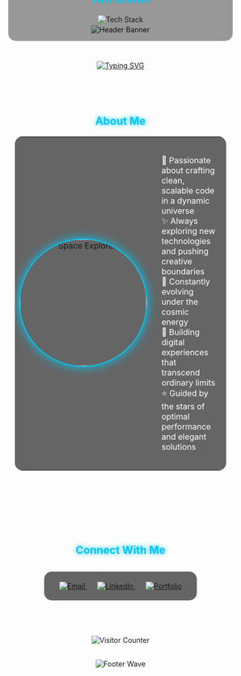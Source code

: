 <!-- Large Space-themed Header with Tech Icons Embedded -->
<div align="center">
  <img src="https://capsule-render.vercel.app/api?type=waving&color=0:001833,100:05C7F2&height=300&section=header&text=Hello%20Universe,%20I'm%20Andiez&fontSize=40&fontColor=FFFFFF&fontAlignY=30&desc=Full%20Stack%20Developer%20|%20Cosmic%20Code%20Explorer&descSize=20&descAlignY=50&animation=twinkling" alt="Header Banner"/>
</div>

<!-- Main Space Background Container with Tech Stack -->
<div align="center">
  <!-- Tech Stack Icons Overlay -->
  <div style="margin-top: -120px; position: relative; z-index: 2; background: rgba(0,0,0,0.4); padding: 20px; border-radius: 15px; width: 80%; margin-left: auto; margin-right: auto;">
    <h3 style="color: #05C7F2; margin-bottom: 20px;">Tech Universe</h3>
    <p>
      <img src="https://skillicons.dev/icons?i=js,ts,react,nodejs,github,vscode" alt="Tech Stack" />
    </p>
  </div>
</div>

<!-- Animated Typing Effect -->
<p align="center" style="margin-top: 40px;">
  <a href="https://git.io/typing-svg">
    <img src="https://readme-typing-svg.demolab.com?font=Fira+Code&size=22&duration=3000&pause=1000&color=05C7F2&center=true&vCenter=true&width=600&lines=JavaScript+Enthusiast;TypeScript+Voyager;React+Architect;Node.js+Engineer;GitHub+Explorer;VSCode+Commander" alt="Typing SVG" />
  </a>
</p>

<!-- About Me Section with Space Theme -->
<div align="center" style="background: url('https://i.imgur.com/UIqdHuC.gif') center/cover no-repeat; padding: 40px 20px; border-radius: 15px; margin: 20px 0;">
  <h2 style="color: #05C7F2; text-shadow: 0 0 10px #05C7F2;">About Me</h2>
  
  <table border="0" style="background: rgba(0,0,0,0.6); border-radius: 15px; width: 90%;">
    <tr>
      <td width="40%" align="center">
        <img src="https://media.giphy.com/media/v1.Y2lkPTc5MGI3NjExb25mdWllMmlhdnc5ZzR5aHl5ZXNwdWprcGdtYWd1ZGwxMWJhczRiMyZlcD12MV9pbnRlcm5hbF9naWZfYnlfaWQmY3Q9Zw/VTtANKl0beDFQRLDTh/giphy.gif" width="250" alt="Space Explorer" style="border-radius: 50%; border: 2px solid #05C7F2; box-shadow: 0 0 20px #05C7F2;">
      </td>
      <td width="60%" style="padding: 20px; color: #FFFFFF;">
        <ul style="list-style-type: none; padding-left: 0;">
          <li>🚀 Passionate about crafting clean, scalable code in a dynamic universe</li>
          <li>✨ Always exploring new technologies and pushing creative boundaries</li>
          <li>🌌 Constantly evolving under the cosmic energy</li>
          <li>🔭 Building digital experiences that transcend ordinary limits</li>
          <li>⭐ Guided by the stars of optimal performance and elegant solutions</li>
        </ul>
      </td>
    </tr>
  </table>
</div>

<!-- Connection Section with Glowing Buttons -->
<div align="center" style="background: url('https://i.imgur.com/0rLlEHo.gif') center/cover no-repeat; padding: 40px 20px; border-radius: 15px; margin: 20px 0;">
  <h2 style="color: #05C7F2; text-shadow: 0 0 10px #05C7F2; margin-bottom: 30px;">Connect With Me</h2>
  
  <div style="display: inline-block; background: rgba(0,0,0,0.6); padding: 20px; border-radius: 15px;">
    <a href="mailto:your.email@example.com" style="margin: 0 10px;">
      <img src="https://img.shields.io/badge/Email-%23EA4335.svg?style=for-the-badge&logo=gmail&logoColor=white&labelColor=EA4335" alt="Email" />
    </a>
    <a href="https://linkedin.com/in/andiez" style="margin: 0 10px;">
      <img src="https://img.shields.io/badge/LinkedIn-%230A66C2.svg?style=for-the-badge&logo=linkedin&logoColor=white&labelColor=0A66C2" alt="LinkedIn" />
    </a>
    <a href="https://andiez.dev" style="margin: 0 10px;">
      <img src="https://img.shields.io/badge/Portfolio-%23000000.svg?style=for-the-badge&logo=About.me&logoColor=white&labelColor=000000" alt="Portfolio" />
    </a>
  </div>
</div>

<!-- Visitor Counter -->
<div align="center" style="margin: 30px 0;">
  <img src="https://profile-counter.glitch.me/{andiez}/count.svg" alt="Visitor Counter" />
</div>

<!-- Footer with Animated Wave -->
<p align="center">
  <img src="https://capsule-render.vercel.app/api?type=waving&color=0:05C7F2,100:001833&height=150&section=footer&animation=twinkling" alt="Footer Wave" />
</p>
